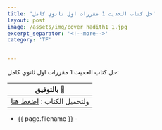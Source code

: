 ```yaml
---
title: 'حل كتاب الحديث 1 مقررات اول ثانوي كامل'
layout: post
image: /assets/img/cover_hadith1_1.jpg
excerpt_separator: '<!--more-->'
category: 'TF'


---
```


حل كتاب الحديث 1 مقررات اول ثانوي كامل<!--more-->:

| بالتوفيق :clap:   |
| ------------ |
| ولتحميل الكتاب  : <a href="/assets/files/Hadith1.pdf" download >اضغط هنا</a>  |

- {{ page.filename }} -
<!--<div class="url">/assets/files/{{ filename }}.pdf</div>-->
